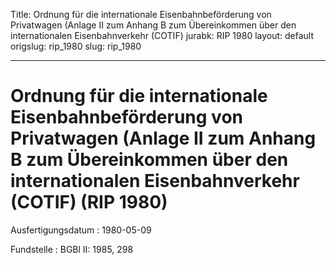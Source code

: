 Title: Ordnung für die internationale Eisenbahnbeförderung von Privatwagen (Anlage
  II zum Anhang B zum Übereinkommen über den internationalen Eisenbahnverkehr (COTIF)
jurabk: RIP 1980
layout: default
origslug: rip_1980
slug: rip_1980

---

# Ordnung für die internationale Eisenbahnbeförderung von Privatwagen (Anlage II zum Anhang B zum Übereinkommen über den internationalen Eisenbahnverkehr (COTIF) (RIP 1980)

Ausfertigungsdatum
:   1980-05-09

Fundstelle
:   BGBl II: 1985, 298

